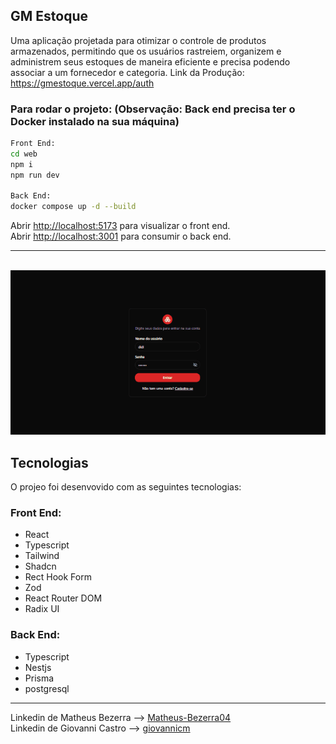 ## GM Estoque

Uma aplicação projetada para otimizar o controle de produtos armazenados, permitindo que os usuários rastreiem, organizem e administrem seus estoques de maneira eficiente e precisa podendo associar a um fornecedor e categoria.
Link da Produção: https://gmestoque.vercel.app/auth

### Para rodar o projeto: (Observação: Back end precisa ter o Docker instalado na sua máquina)

```bash
Front End:
cd web
npm i
npm run dev

Back End:
docker compose up -d --build
```

Abrir [http://localhost:5173](http://localhost:5173) para visualizar o front end. <br />
Abrir [http://localhost:3001](http://localhost:3001) para consumir o back end.

<hr><br>

<img src="videos/gm_estoque.gif" alt="Demonstração do sistema" />

## Tecnologias

O projeo foi desenvovido com as seguintes tecnologias:

### Front End:
- React
- Typescript
- Tailwind
- Shadcn
- Rect Hook Form
- Zod
- React Router DOM
- Radix UI

### Back End:
- Typescript
- Nestjs
- Prisma
- postgresql

---

Linkedin de Matheus Bezerra --> <a href="https://www.linkedin.com/in/matheus-bezerra04/">Matheus-Bezerra04</a> <br />
Linkedin de Giovanni Castro --> <a href="https://www.linkedin.com/in/giovannicm/">giovannicm</a>
